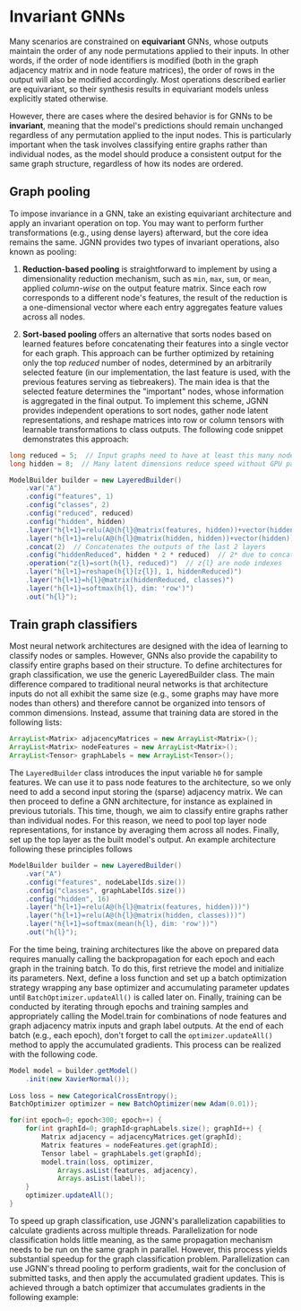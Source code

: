 # Invariant GNNs

Many scenarios are constrained on **equivariant** GNNs, whose outputs maintain the order of any node permutations applied to their inputs. In other words, if the order of node identifiers is modified (both in the graph adjacency matrix and in node feature matrices), the order of rows in the output will also be modified accordingly. Most operations described earlier are equivariant, so their synthesis results in equivariant models unless explicitly stated otherwise.

However, there are cases where the desired behavior is for GNNs to be **invariant**, meaning that the model's predictions should remain unchanged regardless of any permutation applied to the input nodes. This is particularly important when the task involves classifying entire graphs rather than individual nodes, as the model should produce a consistent output for the same graph structure, regardless of how its nodes are ordered.


## Graph pooling

To impose invariance in a GNN, take an existing equivariant architecture and apply an invariant operation on top. You may want to perform further transformations (e.g., using dense layers) afterward, but the core idea remains the same. JGNN provides two types of invariant operations, also known as pooling: 

1. **Reduction-based pooling** is straightforward to implement by using a dimensionality reduction mechanism, such as `min`, `max`, `sum`, or `mean`, applied *column-wise* on the output feature matrix. Since each row corresponds to a different node's features, the result of the reduction is a one-dimensional vector where each entry aggregates feature values across all nodes.

2. **Sort-based pooling** offers an alternative that sorts nodes based on learned features before concatenating their features into a single vector for each graph. This approach can be further optimized by retaining only the top *reduced* number of nodes, determined by an arbitrarily selected feature (in our implementation, the last feature is used, with the previous features serving as tiebreakers). The main idea is that the selected feature determines the "important" nodes, whose information is aggregated in the final output. To implement this scheme, JGNN provides independent operations to sort nodes, gather node latent representations, and reshape matrices into row or column tensors with learnable transformations to class outputs. The following code snippet demonstrates this approach:

```java
long reduced = 5;  // Input graphs need to have at least this many nodes
long hidden = 8;  // Many latent dimensions reduce speed without GPU parallelization

ModelBuilder builder = new LayeredBuilder()        
    .var("A")  
    .config("features", 1)
    .config("classes", 2)
    .config("reduced", reduced)
    .config("hidden", hidden)
    .layer("h{l+1}=relu(A@(h{l}@matrix(features, hidden))+vector(hidden))")
    .layer("h{l+1}=relu(A@(h{l}@matrix(hidden, hidden))+vector(hidden))")
    .concat(2)  // Concatenates the outputs of the last 2 layers
    .config("hiddenReduced", hidden * 2 * reduced)  // 2* due to concatenation
    .operation("z{l}=sort(h{l}, reduced)")  // z{l} are node indexes
    .layer("h{l+1}=reshape(h{l}[z{l}], 1, hiddenReduced)")
    .layer("h{l+1}=h{l}@matrix(hiddenReduced, classes)")
    .layer("h{l+1}=softmax(h{l}, dim: 'row')")
    .out("h{l}");
```


## Train graph classifiers

Most neural network architectures are designed with the idea of learning to classify nodes or samples. However, GNNs also provide the capability to classify entire graphs based on their structure. To define architectures for graph classification, we use the generic LayeredBuilder class. The main difference compared to traditional neural networks is that architecture inputs do not all exhibit the same size (e.g., some graphs may have more nodes than others) and therefore cannot be organized into tensors of common dimensions. Instead, assume that training data are stored in the following lists:

```java
ArrayList<Matrix> adjacencyMatrices = new ArrayList<Matrix>();
ArrayList<Matrix> nodeFeatures = new ArrayList<Matrix>();
ArrayList<Tensor> graphLabels = new ArrayList<Tensor>();
```

The `LayeredBuilder` class introduces the input variable `h0` for sample features. We can use it to pass node features to the architecture, so we only need to add a second input storing the (sparse) adjacency matrix. 
We can then proceed to define a GNN architecture, for instance as explained in previous tutorials. This time, though, we aim to classify entire graphs rather than individual nodes. For this reason, we need to pool top layer node representations, for instance by averaging them across all nodes. Finally, set up the top layer as the built model's output.  An example architecture following these principles follows

```java
ModelBuilder builder = new LayeredBuilder()
    .var("A")  
    .config("features", nodeLabelIds.size())
    .config("classes", graphLabelIds.size())
    .config("hidden", 16)
    .layer("h{l+1}=relu(A@(h{l}@matrix(features, hidden)))") 
    .layer("h{l+1}=relu(A@(h{l}@matrix(hidden, classes)))") 
    .layer("h{l+1}=softmax(mean(h{l}, dim: 'row'))")
    .out("h{l}");
```

For the time being, training architectures like the above on prepared data requires manually calling the backpropagation for each epoch and each graph in the training batch. To do this, first retrieve the model and initialize its parameters. Next, define a loss function and set up a batch optimization strategy wrapping any base optimizer and accumulating parameter updates until `BatchOptimizer.updateAll()` is called later on. Finally, training can be conducted by iterating through epochs and training samples and appropriately calling the Model.train for combinations of node features and graph adjacency matrix inputs and graph label outputs. At the end of each batch (e.g., each epoch), don't forget to call the `optimizer.updateAll()` method to apply the accumulated gradients. This process can be realized with the following code.

```java
Model model = builder.getModel()
    .init(new XavierNormal());
	
Loss loss = new CategoricalCrossEntropy();
BatchOptimizer optimizer = new BatchOptimizer(new Adam(0.01));

for(int epoch=0; epoch<300; epoch++) {
    for(int graphId=0; graphId<graphLabels.size(); graphId++) {
        Matrix adjacency = adjacencyMatrices.get(graphId);
        Matrix features = nodeFeatures.get(graphId);
        Tensor label = graphLabels.get(graphId);
        model.train(loss, optimizer, 
            Arrays.asList(features, adjacency), 
            Arrays.asList(label));
    }
    optimizer.updateAll();
}
```


To speed up graph classification, use JGNN's parallelization capabilities to calculate gradients across multiple threads. Parallelization for node classification holds little meaning, as the same propagation mechanism needs to be run on the same graph in parallel. However, this process yields substantial speedup for the graph classification problem. Parallelization can use JGNN's thread pooling to perform gradients, wait for the conclusion of submitted tasks, and then apply the accumulated gradient updates. This is achieved through a batch optimizer that accumulates gradients in the following example: